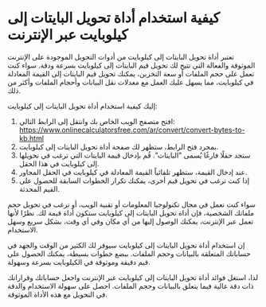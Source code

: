 كيفية استخدام أداة تحويل البايتات إلى كيلوبايت عبر الإنترنت
===========================================================

تعتبر أداة تحويل البايتات إلى كيلوبايت من أدوات التحويل الموجودة على الإنترنت الموثوقة والفعالة التي تتيح لك تحويل قيم البايتات إلى كيلوبايت بسرعة ودقة. سواء كنت تعمل على حجم الملفات أو سعة التخزين، يمكنك تحويل قيم البايتات إلى القيمة المعادلة في كيلوبايت، مما يسهل عليك العمل مع معدلات نقل البيانات وأحجام الملفات وأكثر من ذلك.

إليك كيفية استخدام أداة تحويل البايتات إلى كيلوبايت:

1. افتح متصفح الويب الخاص بك وانتقل إلى الرابط التالي: <https://www.onlinecalculatorsfree.com/ar/convert/convert-bytes-to-kb.html>
2. بمجرد فتح الرابط، ستظهر لك صفحة أداة تحويل البايتات إلى كيلوبايت.
3. ستجد حقلًا فارغًا يُسمى "البايتات". قُم بإدخال قيمة البايتات التي ترغب في تحويلها إلى كيلوبايت في هذا الحقل.
4. عند إدخال القيمة، ستظهر تلقائياً القيمة المعادلة في كيلوبايت في الحقل المجاور.
5. إذا كنت ترغب في تحويل قيم أخرى، يمكنك تكرار الخطوات السابقة للحصول على القيم المحدثة.

سواء كنت تعمل في مجال تكنولوجيا المعلومات أو تقنية الويب، أو ترغب في تحويل حجم ملفاتك الشخصية، فإن أداة تحويل البايتات إلى كيلوبايت ستكون أداة قيمة لك. نظرًا لأنها تعمل عبر الإنترنت، يمكنك الوصول إليها من أي مكان وفي أي وقت، بشكل سريع وسهل الاستخدام.

إن استخدام أداة تحويل البايتات إلى كيلوبايت سيوفر لك الكثير من الوقت والجهد في حساباتك المتعلقة بالبيانات وحجم الملفات. ببضع خطوات بسيطة، يمكنك الحصول على قيم دقيقة وموثوقة في الكيلوبايت بسرعة وسهولة.

لذا، استغل فوائد أداة تحويل البايتات إلى كيلوبايت عبر الإنترنت واجعل حساباتك وقراراتك ذات دقة عالية فيما يتعلق بالبيانات وحجم الملفات. احصل على سهولة الاستخدام والدقة في التحويل مع هذه الأداة الموثوقة.